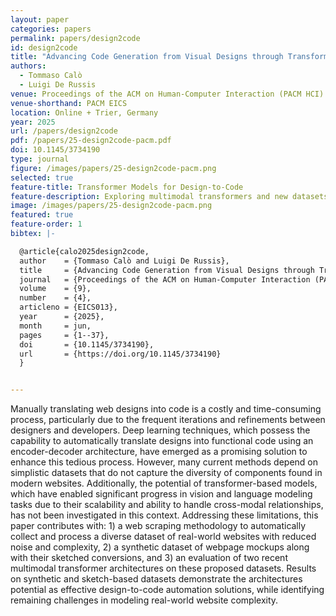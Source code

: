 ```yaml
---
layout: paper
categories: papers
permalink: papers/design2code
id: design2code
title: "Advancing Code Generation from Visual Designs through Transformer-Based Architectures and Specialized Datasets"
authors: 
  - Tommaso Calò
  - Luigi De Russis
venue: Proceedings of the ACM on Human-Computer Interaction (PACM HCI)
venue-shorthand: PACM EICS
location: Online + Trier, Germany
year: 2025
url: /papers/design2code
pdf: /papers/25-design2code-pacm.pdf
doi: 10.1145/3734190
type: journal
figure: /images/papers/25-design2code-pacm.png
selected: true
feature-title: Transformer Models for Design-to-Code
feature-description: Exploring multimodal transformers and new datasets to automate code generation from sketches and mockups.
image: /images/papers/25-design2code-pacm.png
featured: true
feature-order: 1
bibtex: |-

  @article{calo2025design2code,
  author    = {Tommaso Calò and Luigi De Russis},
  title     = {Advancing Code Generation from Visual Designs through Transformer-Based Architectures and Specialized Datasets},
  journal   = {Proceedings of the ACM on Human-Computer Interaction (PACM HCI)},
  volume    = {9},
  number    = {4},
  articleno = {EICS013},
  year      = {2025},
  month     = jun,
  pages     = {1--37},
  doi       = {10.1145/3734190},
  url       = {https://doi.org/10.1145/3734190}
  }


---
```

Manually translating web designs into code is a costly and time-consuming process, particularly due to the frequent iterations and refinements between designers and developers. Deep learning techniques, which possess the capability to automatically translate designs into functional code using an encoder-decoder architecture, have emerged as a promising solution to enhance this tedious process. However, many current methods depend on simplistic datasets that do not capture the diversity of components found in modern websites. Additionally, the potential of transformer-based models, which have enabled significant progress in vision and language modeling tasks due to their scalability and ability to handle cross-modal relationships, has not been investigated in this context. Addressing these limitations, this paper contributes with: 1) a web scraping methodology to automatically collect and process a diverse dataset of real-world websites with reduced noise and complexity, 2) a synthetic dataset of webpage mockups along with their sketched conversions, and 3) an evaluation of two recent multimodal transformer architectures on these proposed datasets. Results on synthetic and sketch-based datasets demonstrate the architectures potential as effective design-to-code automation solutions, while identifying remaining challenges in modeling real-world website complexity.
